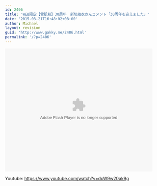 ```yaml
---
id: 2406
title: 'WEB限定【雪肌精】30周年　新垣結衣さんコメント「30周年を迎えました」'
date: '2015-03-21T16:48:02+08:00'
author: Michael
layout: revision
guid: 'http://www.gakky.me/2406.html'
permalink: '/?p=2406'
---
```


<embed align="middle" height="400" src="http://player.youku.com/player.php/sid/XOTAzMjgyODY4/v.swf" type="application/x-shockwave-flash" width="480"></embed>

Youtube: <https://www.youtube.com/watch?v=dxW9w20ak9g>